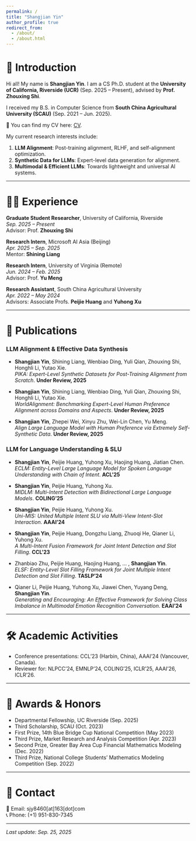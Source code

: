 ```yaml
---
permalink: /
title: "Shangjian Yin"
author_profile: true
redirect_from: 
  - /about/
  - /about.html
---
```


# 🌟 Introduction  

Hi all! My name is **Shangjian Yin**. I am a CS Ph.D. student at the **University of California, Riverside (UCR)** (Sep. 2025 – Present), advised by **Prof. Zhouxing Shi**.  

I received my B.S. in Computer Science from **South China Agricultural University (SCAU)** (Sep. 2021 – Jun. 2025).  

📄 You can find my CV here: [CV](../files/CV_PhD.pdf).  

My current research interests include:  

1. **LLM Alignment**: Post-training alignment, RLHF, and self-alignment optimization.  
2. **Synthetic Data for LLMs**: Expert-level data generation for alignment.  
4. **Multimodal & Efficient LLMs**: Towards lightweight and universal AI systems.  

---

# 🧑‍💻 Experience  

**Graduate Student Researcher**, University of California, Riverside  
*Sep. 2025 – Present*  
Advisor: Prof. **Zhouxing Shi**

**Research Intern**, Microsoft AI Asia (Beijing)  
*Apr. 2025 – Sep. 2025*  
Mentor: **Shining Liang**

**Research Intern**, University of Virginia (Remote)  
*Jun. 2024 – Feb. 2025*  
Advisor: Prof. **Yu Meng**

**Research Assistant**, South China Agricultural University  
*Apr. 2022 – May 2024*  
Advisors: Associate Profs. **Peijie Huang** and **Yuhong Xu**

---

# 📝 Publications  

### LLM Alignment & Effective Data Synthesis  
- **Shangjian Yin**, Shining Liang, Wenbiao Ding, Yuli Qian, Zhouxing Shi, Honghli Li, Yutao Xie.  
  *PIKA: Expert-Level Synthetic Datasets for Post-Training Alignment from Scratch*. **Under Review, 2025**  

- **Shangjian Yin**, Shining Liang, Wenbiao Ding, Yuli Qian, Zhouxing Shi, Honghli Li, Yutao Xie.  
  *WorldAlignment: Benchmarking Expert-Level Human Preference Alignment across Domains and Aspects*. **Under Review, 2025**  

- **Shangjian Yin**, Zhepei Wei, Xinyu Zhu, Wei-Lin Chen, Yu Meng.  
  *Align Large Language Model with Human Preference via Extremely Self-Synthetic Data*. **Under Review, 2025**  

### LLM for Language Understanding & SLU  
- **Shangjian Yin**, Peijie Huang, Yuhong Xu, Haojing Huang, Jiatian Chen.  
  *ECLM: Entity-Level Large Language Model for Spoken Language Understanding with Chain of Intent*. **ACL’25**  

- **Shangjian Yin**, Peijie Huang, Yuhong Xu.  
  *MIDLM: Multi-Intent Detection with Bidirectional Large Language Models*. **COLING’25**  

- **Shangjian Yin**, Peijie Huang, Yuhong Xu.  
  *Uni-MIS: United Multiple Intent SLU via Multi-View Intent-Slot Interaction*. **AAAI’24**  

- **Shangjian Yin**, Peijie Huang, Dongzhu Liang, Zhuoqi He, Qianer Li, Yuhong Xu.  
  *A Multi-Intent Fusion Framework for Joint Intent Detection and Slot Filling*. **CCL’23**  

- Zhanbiao Zhu, Peijie Huang, Haojing Huang, … , **Shangjian Yin**.  
  *ELSF: Entity-Level Slot Filling Framework for Joint Multiple Intent Detection and Slot Filling*. **TASLP’24**  

- Qianer Li, Peijie Huang, Yuhong Xu, Jiawei Chen, Yuyang Deng, **Shangjian Yin**.  
  *Generating and Encouraging: An Effective Framework for Solving Class Imbalance in Multimodal Emotion Recognition Conversation*. **EAAI’24**  

---

# 🛠️ Academic Activities  

- Conference presentations: CCL’23 (Harbin, China), AAAI’24 (Vancouver, Canada).  
- Reviewer for: NLPCC’24, EMNLP’24, COLING’25, ICLR’25, AAAI’26, ICLR’26.  

---

# 🏅 Awards & Honors  

- Departmental Fellowship, UC Riverside (Sep. 2025)  
- Third Scholarship, SCAU (Oct. 2023)  
- First Prize, 14th Blue Bridge Cup National Competition (May 2023)  
- Third Prize, Market Research and Analysis Competition (Apr. 2023)  
- Second Prize, Greater Bay Area Cup Financial Mathematics Modeling (Dec. 2022)  
- Third Prize, National College Students’ Mathematics Modeling Competition (Sep. 2022)  

---

# 📧 Contact  

📩 Email: sjy8460[at]163[dot]com  
📞 Phone: (+1) 951-830-7345  

---

_Last update: Sep. 25, 2025_  
